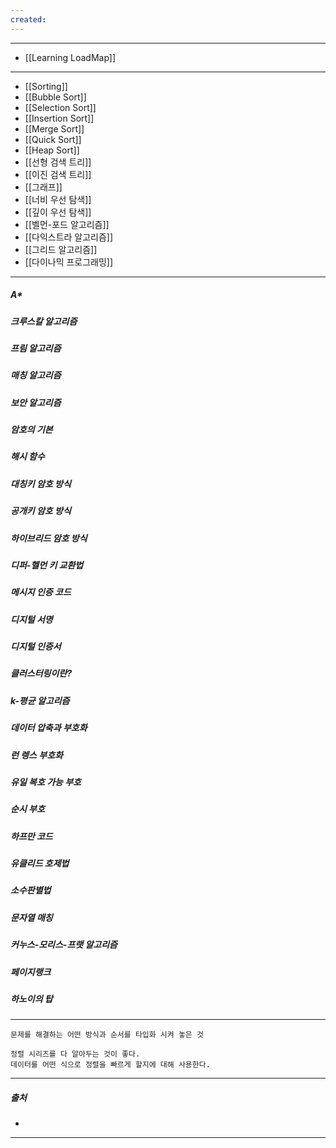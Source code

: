 ```yaml
---
created:
---
```

---
- [[Learning LoadMap]]
---
- [[Sorting]]
- [[Bubble Sort]]
- [[Selection Sort]]
- [[Insertion Sort]]
- [[Merge Sort]]
- [[Quick Sort]]
- [[Heap Sort]]
- [[선형 검색 트리]]
- [[이진 검색 트리]]
- [[그래프]]
- [[너비 우선 탐색]]
- [[깊이 우선 탐색]]
- [[벨먼-포드 알고리즘]]
- [[다익스트라 알고리즘]]
- [[그리드 알고리즘]]
- [[다이나믹 프로그래밍]]
---
##### A*

##### 크루스칼 알고리즘

##### 프림 알고리즘

##### 매칭 알고리즘

##### 보안 알고리즘

##### 암호의 기본
##### 해시 함수
##### 대칭키 암호 방식
##### 공개키 암호 방식
##### 하이브리드 암호 방식
##### 디퍼-헬먼 키 교환법
##### 메시지 인증 코드
##### 디지털 서명
##### 디지털 인증서
##### 클러스터링이란?
##### k-평균 알고리즘
##### 데이터 압축과 부호화
##### 런 렝스 부호화
##### 유일 복호 가능 부호
##### 순시 부호
##### 하프만 코드
##### 유클리드 호제법

##### 소수판별법
##### 문자열 매칭
##### 커누스-모리스-프랫 알고리즘
##### 페이지랭크
##### 하노이의 탑
---
	문제를 해결하는 어떤 방식과 순서를 타입화 시켜 놓은 것
	
	정렬 시리즈를 다 알아두는 것이 좋다.
	데이터를 어떤 식으로 정렬을 빠르게 할지에 대해 사용한다.
---
##### 출처
- 
---
